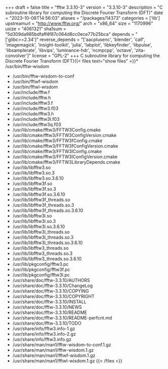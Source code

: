 +++
draft = false
title = "fftw 3.3.10-3"
version = "3.3.10-3"
description = "C subroutine library for computing the Discrete Fourier Transform (DFT)"
date = "2023-10-08T14:56:03"
aliases = "/packages/14373"
categories = ['lib']
upstreamurl = "http://www.fftw.org/"
arch = "x86_64"
size = "1170996"
usize = "4061321"
sha1sum = "5d309da985bdfaff4f87c064d8cc0ece77b25bca"
depends = "['glibc>=2.34']"
reverse_depends = "['aacplusenc', 'blender', 'calf', 'imagemagick', 'insight-toolkit', 'julia', 'labplot', 'libkeyfinder', 'libpulse', 'libsamplerate', 'libvips', 'luminance-hdr', 'ncmpcpp', 'octave', 'zita-convolver']"
license = "GPL-2"
+++
C subroutine library for computing the Discrete Fourier Transform (DFT){{< files text="show files" >}}* /usr/bin/fftw-wisdom
* /usr/bin/fftw-wisdom-to-conf
* /usr/bin/fftwf-wisdom
* /usr/bin/fftwl-wisdom
* /usr/include/fftw.f
* /usr/include/fftw.h
* /usr/include/fftw3.f
* /usr/include/fftw3.f03
* /usr/include/fftw3.h
* /usr/include/fftw3l.f03
* /usr/include/fftw3q.f03
* /usr/lib/cmake/fftw3/FFTW3Config.cmake
* /usr/lib/cmake/fftw3/FFTW3ConfigVersion.cmake
* /usr/lib/cmake/fftw3/FFTW3fConfig.cmake
* /usr/lib/cmake/fftw3/FFTW3fConfigVersion.cmake
* /usr/lib/cmake/fftw3/FFTW3lConfig.cmake
* /usr/lib/cmake/fftw3/FFTW3lConfigVersion.cmake
* /usr/lib/cmake/fftw3/FFTW3LibraryDepends.cmake
* /usr/lib/libfftw3.so
* /usr/lib/libfftw3.so.3
* /usr/lib/libfftw3.so.3.6.10
* /usr/lib/libfftw3f.so
* /usr/lib/libfftw3f.so.3
* /usr/lib/libfftw3f.so.3.6.10
* /usr/lib/libfftw3f_threads.so
* /usr/lib/libfftw3f_threads.so.3
* /usr/lib/libfftw3f_threads.so.3.6.10
* /usr/lib/libfftw3l.so
* /usr/lib/libfftw3l.so.3
* /usr/lib/libfftw3l.so.3.6.10
* /usr/lib/libfftw3l_threads.so
* /usr/lib/libfftw3l_threads.so.3
* /usr/lib/libfftw3l_threads.so.3.6.10
* /usr/lib/libfftw3_threads.so
* /usr/lib/libfftw3_threads.so.3
* /usr/lib/libfftw3_threads.so.3.6.10
* /usr/lib/pkgconfig/fftw3.pc
* /usr/lib/pkgconfig/fftw3f.pc
* /usr/lib/pkgconfig/fftw3l.pc
* /usr/share/doc/fftw-3.3.10/AUTHORS
* /usr/share/doc/fftw-3.3.10/ChangeLog
* /usr/share/doc/fftw-3.3.10/COPYING
* /usr/share/doc/fftw-3.3.10/COPYRIGHT
* /usr/share/doc/fftw-3.3.10/INSTALL
* /usr/share/doc/fftw-3.3.10/NEWS
* /usr/share/doc/fftw-3.3.10/README
* /usr/share/doc/fftw-3.3.10/README-perfcnt.md
* /usr/share/doc/fftw-3.3.10/TODO
* /usr/share/info/fftw3.info-1.gz
* /usr/share/info/fftw3.info-2.gz
* /usr/share/info/fftw3.info.gz
* /usr/share/man/man1/fftw-wisdom-to-conf.1.gz
* /usr/share/man/man1/fftw-wisdom.1.gz
* /usr/share/man/man1/fftwf-wisdom.1.gz
* /usr/share/man/man1/fftwl-wisdom.1.gz
{{< /files >}}